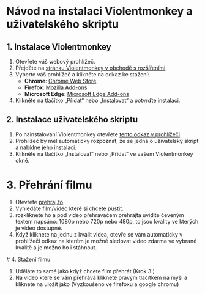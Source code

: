 # Návod na instalaci Violentmonkey a uživatelského skriptu

## 1. Instalace Violentmonkey

1. Otevřete váš webový prohlížeč.
2. Přejděte na [stránku Violentmonkey v obchodě s rozšířeními](https://violentmonkey.github.io/get-it/).
3. Vyberte váš prohlížeč a klikněte na odkaz ke stažení:
   - **Chrome**: [Chrome Web Store](https://chrome.google.com/webstore/detail/violentmonkey/djhkmfcnlfaeibkfbhpaibdjbajbbaea)
   - **Firefox**: [Mozilla Add-ons](https://addons.mozilla.org/en-US/firefox/addon/violentmonkey/)
   - **Microsoft Edge**: [Microsoft Edge Add-ons](https://microsoftedge.microsoft.com/addons/detail/violentmonkey/mkpkkjpbcbkmafbhpdmcjbfkjpkkbfig)
4. Klikněte na tlačítko „Přidat“ nebo „Instalovat“ a potvrďte instalaci.

## 2. Instalace uživatelského skriptu

1. Po nainstalování Violentmonkey otevřete [tento odkaz v prohlížeči](https://github.com/bekucera/prehrajto-violentmonkey/raw/main/prehrajto.user.js).
2. Prohlížeč by měl automaticky rozpoznat, že se jedná o uživatelský skript a nabídne jeho instalaci.
3. Klikněte na tlačítko „Instalovat“ nebo „Přidat“ ve vašem Violentmonkey okně.

# 3. Přehrání filmu

1. Otevřete [prehraj.to](https://prehraj.to/).
2. Vyhledáte film/video které si chcete pustit.
3. rozkliknete ho a pod video přehrávačem prehrajta uvidíte čeveným textem napsáno: 1080p nebo 720p nebo 480p, to jsou kvality ve kterých je video dostupné.
4. Když kliknete na jednu z kvalit videa, otevře se vám automaticky v prohlížeči odkaz na kterém je možné sledovat video zdarma ve vybrané kvalitě a je možno ho i stáhnout.

# 4. Stažení filmu

1. Uděláte to samé jako když chcete film přehrát (Krok 3.)
2. Na video které se vám přehrává kliknete pravým tlačítkem na myši a kliknete na uložit jako (Vyzkoušeno ve firefoxu a google chromu)
